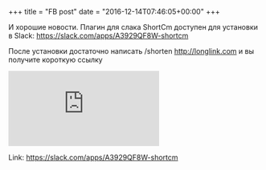 +++
title = "FB post"
date = "2016-12-14T07:46:05+00:00"
+++

И хорошие новости. Плагин для слака ShortCm доступен для установки в Slack: https://slack.com/apps/A3929QF8W-shortcm

После установки достаточно написать /shorten http://longlink.com и вы получите короткую ссылку

![Photo](https://external.xx.fbcdn.net/safe_image.php?d=AQBKjpQr2ohbIGN7&w=130&h=130&url=https%3A%2F%2Fs3-us-west-2.amazonaws.com%2Fslack-files2%2Favatars%2F2016-12-06%2F113213419186_964f096561bcc32fdbda_512.png&cfs=1&_nc_hash=AQDq8T1jXizGJg0A)


Link: https://slack.com/apps/A3929QF8W-shortcm
